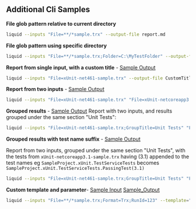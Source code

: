 ## Additional Cli Samples



**File glob pattern relative to current directory**

```bash
liquid --inputs "File=**/*sample.trx" --output-file report.md  
```

**File glob pattern using specific directory**
```bash
liquid --inputs "File=**/*sample.trx;Folder=C:\MyTestFolder" --output-file report.md 
```

**Report from single input, with a custom title** - [Sample Output](./samples/cli/CustomTitle.md)

``` bash
liquid --inputs "File=xUnit-net461-sample.trx" --output-file CustomTitle.md --title "Test Run 2021"
```

**Report from two inputs** - [Sample Output](./samples/cli/TwoInputs.md)

``` bash
liquid --inputs "File=xUnit-net461-sample.trx" "File=xUnit-netcoreapp3.1-sample.trx" --output-file TwoInputs.md 
```

 **Grouped results** - [Sample Output](./samples/cli/GroupUnitTests.md)
 Report with two inputs, and results grouped under the same section "Unit Tests": 

``` bash
liquid --inputs "File=xUnit-net461-sample.trx;GroupTitle=Unit Tests" "File=xUnit-netcoreapp3.1-sample.trx;GroupTitle=Unit Tests" --output-file GroupUnitTests.md 
```

**Grouped results with test name suffix** - [Sample Output](./samples/cli/GroupAndSuffix.md)

Report from two inputs, grouped under the same section "Unit Tests", with the tests from `xUnit-netcoreapp3.1-sample.trx` having (3.1) appended to the test names
 eg `SampleProject.xUnit.TestServiceTests` becomes `SampleProject.xUnit.TestServiceTests.PassingTest(3.1)`

``` bash
liquid --inputs "File=xUnit-net461-sample.trx;GroupTitle=Unit Tests" "File=xUnit-netcoreapp3.1-sample.trx;GroupTitle=Unit Tests;TestSuffix=(3.1)" --output-file GroupAndSuffix.md 
```

**Custom template and parameter**- [Sample Input](./samples/cli/InputTemplate.md) [Sample_Output](./samples/cli/CustomParameters.md)

```bash
liquid --inputs "File=**/*sample.trx;Format=Trx;RunId=123" --template="InputTemplate.md" --parameters="Environment=UAT;TicketId=abc123" --output-file CustomParameters.md 
```